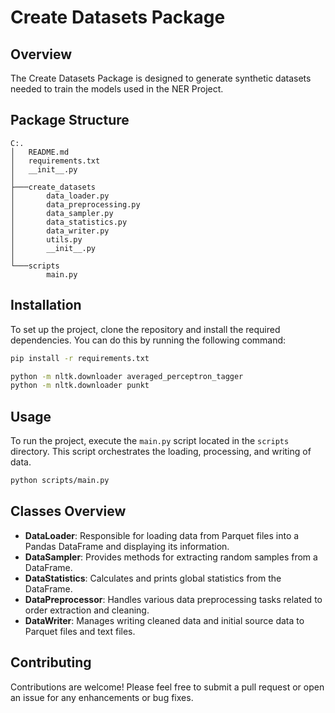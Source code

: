 # Create Datasets Package

## Overview
The Create Datasets Package is designed to generate synthetic datasets needed to train the models used in the NER Project. 

## Package Structure
```
C:.
│   README.md
│   requirements.txt
│   __init__.py
│   
├───create_datasets
│       data_loader.py
│       data_preprocessing.py    
│       data_sampler.py
│       data_statistics.py       
│       data_writer.py
│       utils.py
│       __init__.py
│
└───scripts
        main.py
```

## Installation
To set up the project, clone the repository and install the required dependencies. You can do this by running the following command:

```bash
pip install -r requirements.txt
```

```bash
python -m nltk.downloader averaged_perceptron_tagger
python -m nltk.downloader punkt
```

## Usage
To run the project, execute the `main.py` script located in the `scripts` directory. This script orchestrates the loading, processing, and writing of data.

```bash
python scripts/main.py
```

## Classes Overview
- **DataLoader**: Responsible for loading data from Parquet files into a Pandas DataFrame and displaying its information.
- **DataSampler**: Provides methods for extracting random samples from a DataFrame.
- **DataStatistics**: Calculates and prints global statistics from the DataFrame.
- **DataPreprocessor**: Handles various data preprocessing tasks related to order extraction and cleaning.
- **DataWriter**: Manages writing cleaned data and initial source data to Parquet files and text files.

## Contributing
Contributions are welcome! Please feel free to submit a pull request or open an issue for any enhancements or bug fixes.